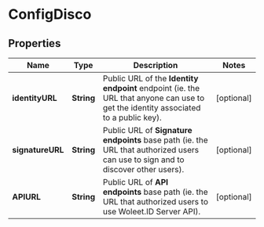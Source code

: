 

# ConfigDisco

## Properties

Name | Type | Description | Notes
------------ | ------------- | ------------- | -------------
**identityURL** | **String** | Public URL of the **Identity endpoint** endpoint (ie. the URL that anyone can use to get the identity associated to a public key).  |  [optional]
**signatureURL** | **String** | Public URL of **Signature endpoints** base path (ie. the URL that authorized users can use to sign and to discover other users).  |  [optional]
**APIURL** | **String** | Public URL of **API endpoints** base path (ie. the URL that authorized users to use Woleet.ID Server API).  |  [optional]



